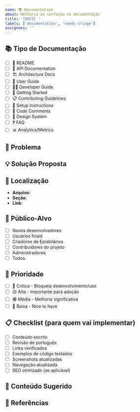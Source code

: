 ```yaml
---
name: 📚 Documentation
about: Melhoria ou correção na documentação
title: '[DOCS] '
labels: ['documentation', 'needs-triage']
assignees: ''
---
```


## 📚 Tipo de Documentação
<!-- Marque todas que se aplicam -->
- [ ] 📖 README
- [ ] 🔗 API Documentation
- [ ] 🏗️ Architecture Docs
- [ ] 🎯 User Guide
- [ ] 👨‍💻 Developer Guide
- [ ] 🚀 Getting Started
- [ ] 📋 Contributing Guidelines
- [ ] 🔧 Setup Instructions
- [ ] 📝 Code Comments
- [ ] 🎨 Design System
- [ ] ❓ FAQ
- [ ] 📊 Analytics/Metrics

## 🎯 Problema
<!-- Descreva o que está faltando, confuso ou incorreto na documentação atual -->

## 💡 Solução Proposta
<!-- Descreva como você gostaria de ver a documentação melhorada -->

## 📍 Localização
<!-- Onde esta documentação deve ser adicionada/corrigida? -->
- **Arquivo**: 
- **Seção**: 
- **Link**: 

## 👥 Público-Alvo
<!-- Quem se beneficiaria com esta melhoria? -->
- [ ] Novos desenvolvedores
- [ ] Usuários finais
- [ ] Criadores de Epistolários
- [ ] Contribuidores do projeto
- [ ] Administradores
- [ ] Todos

## 🎯 Prioridade
<!-- Marque apenas uma opção -->
- [ ] 🔴 Crítica - Bloqueia desenvolvimento/uso
- [ ] 🟡 Alta - Importante para adoção
- [ ] 🟢 Média - Melhoria significativa
- [ ] 🔵 Baixa - Nice to have

## 📋 Checklist (para quem vai implementar)
- [ ] Conteúdo escrito
- [ ] Revisão de português
- [ ] Links verificados
- [ ] Exemplos de código testados
- [ ] Screenshots atualizadas
- [ ] Navegação atualizada
- [ ] SEO otimizado (se aplicável)

## 📝 Conteúdo Sugerido
<!-- Se você tem ideias específicas sobre o conteúdo, compartilhe aqui -->

## 🔗 Referências
<!-- Links para documentação similar ou fontes de inspiração -->
